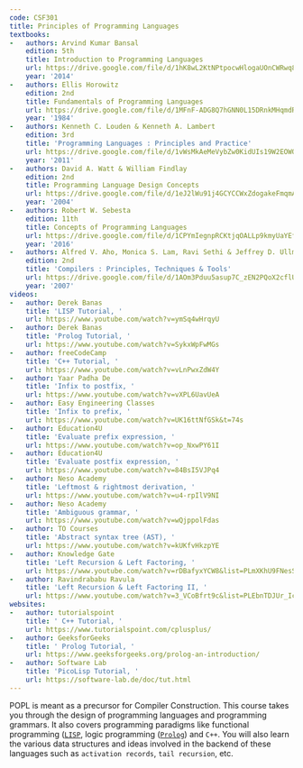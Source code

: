 ```yaml
---
code: CSF301
title: Principles of Programming Languages
textbooks:
-   authors: Arvind Kumar Bansal
    edition: 5th
    title: Introduction to Programming Languages
    url: https://drive.google.com/file/d/1hK8wL2KtNPtpocwHlogaUOnCWRwq8FZ9/view?usp=sharing
    year: '2014'
-   authors: Ellis Horowitz
    edition: 2nd
    title: Fundamentals of Programming Languages
    url: https://drive.google.com/file/d/1MFnF-ADG8Q7hGNN0L15DRnkMHqmdR0oQ/view?usp=sharing
    year: '1984'
-   authors: Kenneth C. Louden & Kenneth A. Lambert
    edition: 3rd
    title: 'Programming Languages : Principles and Practice'
    url: https://drive.google.com/file/d/1vWsMkAeMeVybZw0KidUIs19W2EOWQYU3/view?usp=sharing
    year: '2011'
-   authors: David A. Watt & William Findlay
    edition: 2nd
    title: Programming Language Design Concepts
    url: https://drive.google.com/file/d/1eJ2lWu91j4GCYCCWxZdogakeFmqmAgjx/view?usp=sharing
    year: '2004'
-   authors: Robert W. Sebesta
    edition: 11th
    title: Concepts of Programming Languages
    url: https://drive.google.com/file/d/1CPYmIegnpRCKtjqOALLp9kmyUaYEfv1i/view?usp=sharing
    year: '2016'
-   authors: Alfred V. Aho, Monica S. Lam, Ravi Sethi & Jeffrey D. Ullman
    edition: 2nd
    title: 'Compilers : Principles, Techniques & Tools'
    url: https://drive.google.com/file/d/1AOm3Pduu5asup7C_zEN2PQoX2cflUufm/view?usp=sharing
    year: '2007'
videos:
-   author: Derek Banas
    title: 'LISP Tutorial, '
    url: https://www.youtube.com/watch?v=ymSq4wHrqyU
-   author: Derek Banas
    title: 'Prolog Tutorial, '
    url: https://www.youtube.com/watch?v=SykxWpFwMGs
-   author: freeCodeCamp
    title: 'C++ Tutorial, '
    url: https://www.youtube.com/watch?v=vLnPwxZdW4Y
-   author: Yaar Padha De
    title: 'Infix to postfix, '
    url: https://www.youtube.com/watch?v=vXPL6UavUeA
-   author: Easy Engineering Classes
    title: 'Infix to prefix, '
    url: https://www.youtube.com/watch?v=UK16ttNfGSk&t=74s
-   author: Education4U
    title: 'Evaluate prefix expression, '
    url: https://www.youtube.com/watch?v=op_NxwPY61I
-   author: Education4U
    title: 'Evaluate postfix expression, '
    url: https://www.youtube.com/watch?v=84BsI5VJPq4
-   author: Neso Academy
    title: 'Leftmost & rightmost derivation, '
    url: https://www.youtube.com/watch?v=u4-rpIlV9NI
-   author: Neso Academy
    title: 'Ambiguous grammar, '
    url: https://www.youtube.com/watch?v=wQjppolFdas
-   author: TO Courses
    title: 'Abstract syntax tree (AST), '
    url: https://www.youtube.com/watch?v=kUKfvHkzpYE
-   author: Knowledge Gate
    title: 'Left Recursion & Left Factoring, '
    url: https://www.youtube.com/watch?v=rDBafyxYCW8&list=PLmXKhU9FNesSmu-_DKC7APRoFkaQvGurx&index=9
-   author: Ravindrababu Ravula
    title: 'Left Recursion & Left Factoring II, '
    url: https://www.youtube.com/watch?v=3_VCoBfrt9c&list=PLEbnTDJUr_IcPtUXFy2b1sGRPsLFMghhS&index=4
websites:
-   author: tutorialspoint
    title: ' C++ Tutorial, '
    url: https://www.tutorialspoint.com/cplusplus/
-   author: GeeksforGeeks
    title: ' Prolog Tutorial, '
    url: https://www.geeksforgeeks.org/prolog-an-introduction/
-   author: Software Lab
    title: 'PicoLisp Tutorial, '
    url: https://software-lab.de/doc/tut.html
---
```


POPL is meant as a precursor for Compiler Construction. This course takes you through the design of programming languages and programming grammars. It also covers programming paradigms like functional programming ([`LISP`](https://bit.ly/2hcgoMq), logic programming ([`Prolog`](https://en.wikipedia.org/wiki/Prolog)) and `C++`. You will also learn the various data structures and ideas involved in the backend of these languages such as `activation records`, `tail recursion`, etc. 

